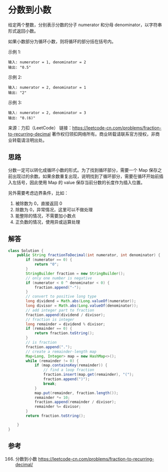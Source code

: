 # 分数到小数

给定两个整数，分别表示分数的分子 numerator 和分母 denominator，以字符串形式返回小数。

如果小数部分为循环小数，则将循环的部分括在括号内。

示例 1:

```
输入: numerator = 1, denominator = 2
输出: "0.5"
```

示例 2:

```
输入: numerator = 2, denominator = 1
输出: "2"
```

示例 3:

```
输入: numerator = 2, denominator = 3
输出: "0.(6)"
```

来源：力扣（LeetCode）
链接：https://leetcode-cn.com/problems/fraction-to-recurring-decimal
著作权归领扣网络所有。商业转载请联系官方授权，非商业转载请注明出处。

## 思路

分数一定可以转化成循环小数的形式。为了找到循环部分，需要一个 Map 保存之前出现过的余数。如果余数重复出现，说明找到了循环部分，需要在循环开始前插入左括号，因此使用 Map 的 value 保存当前分数的长度作为插入位置。

另外需要考虑边界条件，比如：

1. 被除数为 0，直接返回 0
2. 除数为 0，异常情况，这里可以不做处理
3. 能整除的情况，不需要加小数点
4. 正负数的情况，使用异或运算处理


## 解答

```java
class Solution {
    public String fractionToDecimal(int numerator, int denominator) {
        if (numerator == 0) {
            return "0";
        }
        StringBuilder fraction = new StringBuilder();
        // only one number is negative
        if (numerator < 0 ^ denominator < 0) {
            fraction.append("-");
        }
        // convert to positive long type
        long dividend = Math.abs(Long.valueOf(numerator));
        long divisor = Math.abs(Long.valueOf(denominator));
        // add integer part to fraction
        fraction.append(dividend / divisor);
        // fraction is integer
        long remainder = dividend % divisor;
        if (remainder == 0) {
            return fraction.toString();
        }
        // is fraction
        fraction.append(".");
        // create a remainder-length map
        Map<Long, Integer> map = new HashMap<>();
        while (remainder != 0) {
            if (map.containsKey(remainder)) {
                // find a loop fraction
                fraction.insert(map.get(remainder), "(");
                fraction.append(")");
                break;
            }
            map.put(remainder, fraction.length());
            remainder *= 10;
            fraction.append(remainder / divisor);
            remainder %= divisor;
        }
        return fraction.toString();

    }
}
```

## 参考

166. 分数到小数 https://leetcode-cn.com/problems/fraction-to-recurring-decimal/